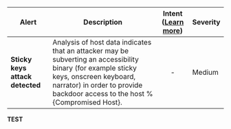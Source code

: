|Alert|Description|Intent ([Learn more](#intentions))|Severity|
|----|----|:----:|--|
|**Sticky keys attack detected**|Analysis of host data indicates that an attacker may be subverting an accessibility binary (for example sticky keys, onscreen keyboard, narrator) in order to provide backdoor access to the host %{Compromised Host}.|-|Medium|
**TEST**
